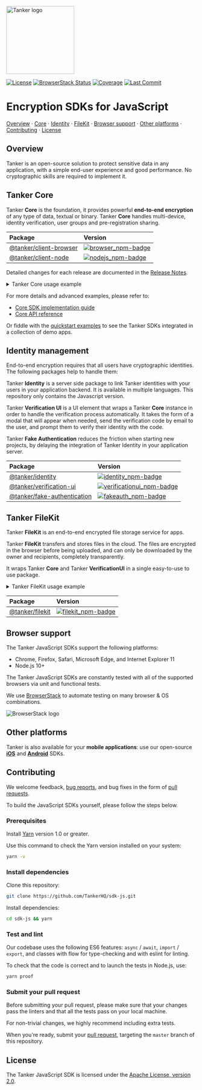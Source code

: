 [license-badge]: https://img.shields.io/badge/License-Apache%202.0-blue.svg
[license-link]: https://opensource.org/licenses/Apache-2.0

[codecov-badge]: https://img.shields.io/codecov/c/github/TankerHQ/sdk-js.svg?label=Coverage
[codecov-link]: https://codecov.io/gh/TankerHQ/sdk-js

[browserstack-badge]: https://www.browserstack.com/automate/badge.svg?badge_key=emFtQUNqYi9od0o0OU5sLzNQcnNWeGg2aFNMaVIzdUVNQmZoUWRUWC9zYz0tLUVBNTZVTXQ5bGNmVlVMYXZPeUFZTHc9PQ==--ab4016ef79dd30d494dfdf6b09c7810219cae0e1
[browserstack-link]: https://www.browserstack.com/automate/public-build/emFtQUNqYi9od0o0OU5sLzNQcnNWeGg2aFNMaVIzdUVNQmZoUWRUWC9zYz0tLUVBNTZVTXQ5bGNmVlVMYXZPeUFZTHc9PQ==--ab4016ef79dd30d494dfdf6b09c7810219cae0e1

[last-commit-badge]: https://img.shields.io/github/last-commit/TankerHQ/sdk-js.svg?label=Last%20commit&logo=github
[last-commit-link]: https://github.com/TankerHQ/sdk-js/commits/master

[browser_npm-badge]: https://img.shields.io/npm/v/@tanker/client-browser.svg
[browser_npm-link]: https://npmjs.com/package/@tanker/client-browser

[nodejs_npm-badge]: https://img.shields.io/npm/v/@tanker/client-node.svg
[nodejs_npm-link]: https://npmjs.com/package/@tanker/client-node

[identity_npm-badge]: https://img.shields.io/npm/v/@tanker/identity.svg
[identity_npm-link]: https://npmjs.com/package/@tanker/identity

[fakeauth_npm-badge]: https://img.shields.io/npm/v/@tanker/fake-authentication.svg
[fakeauth_npm-link]: https://npmjs.com/package/@tanker/fake-authentication

[filekit_npm-badge]: https://img.shields.io/npm/v/@tanker/filekit.svg
[filekit_npm-link]: https://npmjs.com/package/@tanker/filekit

[verificationui_npm-badge]: https://img.shields.io/npm/v/@tanker/verification-ui.svg
[verificationui_npm-link]: https://npmjs.com/package/@tanker/verification-ui

<a href="#readme"><img src="https://tanker.io/images/github-logo.png" alt="Tanker logo" width="180" /></a>

[![License][license-badge]][license-link]
[![BrowserStack Status][browserstack-badge]][browserstack-link]
[![Coverage][codecov-badge]][codecov-link]
[![Last Commit][last-commit-badge]][last-commit-link]

# Encryption SDKs for JavaScript

[Overview](#overview) · [Core](#tanker-core) · [Identity](#identity-management) · [FileKit](#tanker-filekit) · [Browser support](#browser-support) · [Other platforms](#other-platforms) · [Contributing](#contributing) · [License](#license)

## Overview

Tanker is an open-source solution to protect sensitive data in any application, with a simple end-user experience and good performance. No cryptographic skills are required to implement it.

## Tanker Core

Tanker **Core** is the foundation, it provides powerful **end-to-end encryption** of any type of data, textual or binary. Tanker **Core** handles multi-device, identity verification, user groups and pre-registration sharing.

| Package | Version |
|:--------|:--------|
| [@tanker/client-browser][browser_npm-link] | [![browser_npm-badge]][browser_npm-link] |
| [@tanker/client-node][nodejs_npm-link]    | [![nodejs_npm-badge]][nodejs_npm-link]   |

Detailed changes for each release are documented in the [Release Notes](https://github.com/TankerHQ/sdk-js/releases).

<details><summary>Tanker Core usage example</summary>

The Core SDK takes care of all the difficult cryptography in the background, leaving you with simple high-level APIs:

```javascript
import { Tanker } from '@tanker/client-browser';

// Initialize the isolated Tanker environment within your application
const tanker = new Tanker({ appId: '...' });

// Start a session with the user's cryptographic identity
await tanker.start(aliceIdentity);

// Encrypt data and share it with separate recipients or groups
const encryptedMessage = await tanker.encrypt(
  "It's a secret to everybody",
  { shareWithUsers: [bobIdentity] }
);

// Decrypt data (or throw if not a legitimate recipient)
const message = await tanker.decrypt(encryptedMessage);
```

The Core SDK automatically handles complex key exchanges, cryptographic operations, and identity verification for you.
</details>

For more details and advanced examples, please refer to:

* [Core SDK implementation guide](https://docs.tanker.io/latest/#how_to_guides)
* [Core API reference](https://docs.tanker.io/latest/api/core/js/)

Or fiddle with the [quickstart examples](https://github.com/TankerHQ/quickstart-examples) to see the Tanker SDKs integrated in a collection of demo apps.

## Identity management

End-to-end encryption requires that all users have cryptographic identities. The following packages help to handle them:

Tanker **Identity** is a server side package to link Tanker identities with your users in your application backend.
It is available in multiple languages. This repository only contains the Javascript version.

Tanker **Verification UI** is a UI element that wraps a Tanker **Core** instance in order to handle the verification process automatically. It takes the form of a modal that will appear when needed, send the verification code by email to the user, and prompt them to verify their identity with the code.

Tanker **Fake Authentication** reduces the friction when starting new projects, by delaying the integration of Tanker Identity in your application server.

| Package | Version |
|:--------|:--------|
| [@tanker/identity][identity_npm-link]    | [![identity_npm-badge]][identity_npm-link]   |
| [@tanker/verification-ui][verificationui_npm-link]    | [![verificationui_npm-badge]][verificationui_npm-link]   |
| [@tanker/fake-authentication][fakeauth_npm-link]    | [![fakeauth_npm-badge]][fakeauth_npm-link]   |

## Tanker FileKit

Tanker **FileKit** is an end-to-end encrypted file storage service for apps.

Tanker **FileKit** transfers and stores files in the cloud. The files are encrypted in the browser before being uploaded, and can only be downloaded by the owner and recipients, completely transparently.

It wraps Tanker **Core** and Tanker **VerificationUI** in a single easy-to-use to use package.

<details><summary>Tanker FileKit usage example</summary>

This is a simple example using FileKit:

```javascript
import FileKit from '@tanker/filekit';

const fileKit = new FileKit({ appId });

// Retrieve the tanker identities from your server (or use FakeAuthentication, see below)
const email = 'alice@example.com';
const tankerIdentity = await yourServer.authenticate(email);

// Start a FileKit session:
//   * a verification UI will be automatically displayed if needed
//   * when start() resolves, the FileKit session is ready
await fileKit.start(email, { identity: tankerIdentity });

// Encrypt the clear file locally and upload it to the cloud:
const fileId = await fileKit.upload(file, { shareWithUsers, shareWithGroups });

// Download, decrypt, and save a file to disk
await fileKit.downloadToDisk(fileId);

// Download, decrypt, and get a File object
const file = await fileKit.download(fileId);
```

</details>

| Package | Version |
|:--------|:--------|
| [@tanker/filekit][filekit_npm-link]    | [![filekit_npm-badge]][filekit_npm-link]   |

## Browser support

The Tanker JavaScript SDKs support the following platforms:

* Chrome, Firefox, Safari, Microsoft Edge, and Internet Explorer 11
* Node.js 10+

The Tanker JavaScript SDKs are constantly tested with all of the supported browsers via unit and functional tests.

We use [BrowserStack](https://www.browserstack.com/) to automate testing on many browser & OS combinations.

<img src="./src/public/browserstack.png" alt="BrowserStack logo">

## Other platforms

Tanker is also available for your **mobile applications**: use our open-source **[iOS](https://github.com/TankerHQ/sdk-ios)** and **[Android](https://github.com/TankerHQ/sdk-android)** SDKs.

## Contributing

We welcome feedback, [bug reports](https://github.com/TankerHQ/sdk-js/issues), and bug fixes in the form of [pull requests](https://github.com/TankerHQ/sdk-js/pulls).

To build the JavaScript SDKs yourself, please follow the steps below.

### Prerequisites

Install [Yarn](https://yarnpkg.com/en/docs/install) version 1.0 or greater.

Use this command to check the Yarn version installed on your system:
```bash
yarn -v
```

### Install dependencies

Clone this repository:
```bash
git clone https://github.com/TankerHQ/sdk-js.git
```

Install dependencies:
```bash
cd sdk-js && yarn
```

### Test and lint

Our codebase uses the following ES6 features: `async` / `await`, `import` / `export`, and classes with flow for type-checking and with eslint for linting.

To check that the code is correct and to launch the tests in Node.js, use:

```bash
yarn proof
```

### Submit your pull request

Before submitting your pull request, please make sure that your changes pass the linters and that all the tests pass on your local machine.

For non-trivial changes, we highly recommend including extra tests.

When you're ready, submit your [pull request](https://github.com/TankerHQ/sdk-js/pulls), targeting the `master` branch of this repository.

## License

The Tanker JavaScript SDK is licensed under the [Apache License, version 2.0](http://www.apache.org/licenses/LICENSE-2.0).
